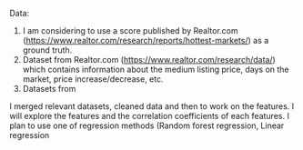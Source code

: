 

Data: 
1) I am considering to use a score published by Realtor.com (https://www.realtor.com/research/reports/hottest-markets/) as a ground truth.
2) Dataset from Realtor.com (https://www.realtor.com/research/data/) which contains information about the medium listing price, days on the market, price increase/decrease, etc.
3) Datasets from

I merged relevant datasets, cleaned data and then to work on the features.
I will explore the features and the correlation coefficients of each features.
I plan to use one of regression methods (Random forest regression, Linear regression 
